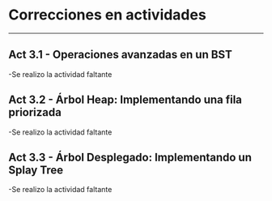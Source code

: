 # Correcciones en actividades
----------------------------------------------
## Act 3.1 - Operaciones avanzadas en un BST

-Se realizo la actividad faltante

## Act 3.2 - Árbol Heap: Implementando una fila priorizada

-Se realizo la actividad faltante

## Act 3.3 - Árbol Desplegado: Implementando un Splay Tree

-Se realizo la actividad faltante
